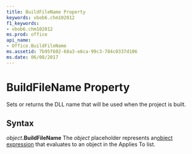 ```yaml
---
title: BuildFileName Property
keywords: vbob6.chm102012
f1_keywords:
- vbob6.chm102012
ms.prod: office
api_name:
- Office.BuildFileName
ms.assetid: 7b95f602-68a3-e6ca-99c3-784c0337d106
ms.date: 06/08/2017
---
```



# BuildFileName Property



Sets or returns the DLL name that will be used when the project is built.

## Syntax

_object_**.BuildFileName**
The  _object_ placeholder represents an[object expression](../../Glossary/vbe-glossary.md#object-expression) that evaluates to an object in the Applies To list.


